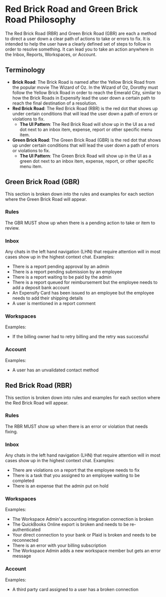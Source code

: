 # Red Brick Road and Green Brick Road Philosophy
The Red Brick Road (RBR) and Green Brick Road (GBR) are each a method to direct a user down a clear path of actions to take or errors to fix. It is intended to help the user have a clearly defined set of steps to follow in order to resolve something. It can lead you to take an action anywhere in the Inbox, Reports, Workspaces, or Account.

## Terminology
- **Brick Road**: The Brick Road is named after the Yellow Brick Road from the popular movie The Wizard of Oz. In the Wizard of Oz, Dorothy must follow the Yellow Brick Road in order to reach the Emerald City, similar to how the Brick Roads in Expensify lead the user down a certain path to reach the final destination of a resolution.
- **Red Brick Road**: The Red Brick Road (RBR) is the red dot that shows up under certain conditions that will lead the user down a path of errors or violations to fix.
    - **The UI Pattern**: The Red Brick Road will show up in the UI as a red dot next to an inbox item, expense, report or other specific menu item.
- **Green Brick Road**: The Green Brick Road (GBR) is the red dot that shows up under certain conditions that will lead the user down a path of errors or violations to fix.
    - **The UI Pattern**: The Green Brick Road will show up in the UI as a green dot next to an inbox item, expense, report, or other specific menu item.

## Green Brick Road (GBR)
This section is broken down into the rules and examples for each section where the Green Brick Road will appear.

### Rules
The GBR MUST show up when there is a pending action to take or item to review. 

### Inbox
Any chats in the left hand navigation (LHN) that require attention will in most cases show up in the highest context chat.
Examples:
- There is a report pending approval by an admin
- There is a report pending submission by an employee
- There is a report waiting to be paid by the admin
- There is a report queued for reimbursement but the employee needs to add a deposit bank account
- An Expensify Card has been issued to an employee but the employee needs to add their shipping details
- A user is mentioned in a report comment

### Workspaces
Examples:
- If the billing owner had to retry billing and the retry was successful

### Account
Examples:
- A user has an unvalidated contact method


## Red Brick Road (RBR)
This section is broken down into rules and examples for each section where the Red Brick Road will appear.

### Rules
The RBR MUST show up when there is an error or violation that needs fixing.

### Inbox
Any chats in the left hand navigation (LHN) that require attention will in most cases show up in the highest context chat.
Examples:
- There are violations on a report that the employee needs to fix
- There is a task that you assigned to an employee waiting to be completed
- There is an expense that the admin put on hold

### Workspaces
Examples:
- The Workspace Admin's accounting integration connection is broken
- The QuickBooks Online export is broken and needs to be re-authenticated
- Your direct connection to your bank or Plaid is broken and needs to be reconnected
- There is an error with your billing subscription
- The Workspace Admin adds a new workspace member but gets an error message

### Account
Examples:
- A third party card assigned to a user has a broken connection

